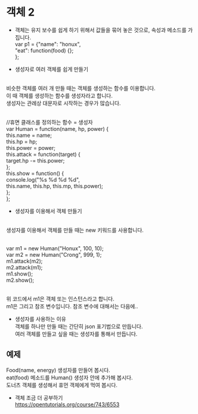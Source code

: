 # 객체 2

- 객체는 유지 보수를 쉽게 하기 위해서 값들을 묶어 놓은 것으로, 속성과 메소드를 가집니다. <br/>
  var p1 = {"name": "honux", <br/>
  "eat": function(food) {}; <br/>
  }; <br/>

- 생성자로 여러 객체를 쉽게 만들기 <br/><br/>

비슷한 객체를 여러 개 만들 때는 객체를 생성하는 함수를 이용합니다. <br/>
이 때 객체를 생성하는 함수를 생성자라고 합니다. <br/>
생성자는 관례상 대문자로 시작하는 경우가 많습니다. <br/><br/>

//휴면 클래스를 정의하는 함수 = 생성자 <br/>
var Human = function(name, hp, power) { <br/>
this.name = name; <br/>
this.hp = hp; <br/>
this.power = power; <br/>
this.attack = function(target) { <br/>
target.hp -= this.power; <br/>
}; <br/>
this.show = function() { <br/>
console.log("%s %d %d %d", <br/>
this.name, this.hp, this.mp, this.power); <br/>
}; <br/>
}; <br/>

- 생성자를 이용해서 객체 만들기 <br/><br/>

생성자를 이용해서 객체를 만들 때는 new 키워드를 사용합니다. <br/><br/>

var m1 = new Human("Honux", 100, 10); <br/>
var m2 = new Human("Crong", 999, 1); <br/>
m1.attack(m2); <br/>
m2.attack(m1); <br/>
m1.show(); <br/>
m2.show(); <br/><br/>

위 코드에서 m1은 객체 또는 인스턴스라고 합니다. <br/>
m1은 그리고 참조 변수입니다. 참조 변수에 대해서는 다음에.. <br/>

- 생성자를 사용하는 이유 <br/>
  객체를 하나만 만들 때는 간단히 json 표기법으로 만듭니다. <br/>
  여러 객체를 만들고 싶을 때는 생성자를 통해서 만듭니다. <br/>

## 예제

Food(name, energy) 생성자를 만들어 봅시다. <br/>
eat(food) 메소드를 Human() 생성자 안에 추가해 봅시다. <br/>
도너츠 객체를 생성해서 휴먼 객체에게 먹여 봅시다. <br/>

- 객체 조금 더 공부하기 <br/>
  https://opentutorials.org/course/743/6553
